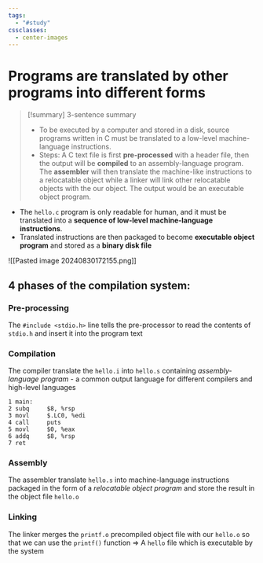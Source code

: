```yaml
---
tags:
  - "#study"
cssclasses:
  - center-images
---
```

# Programs are translated by other programs into different forms

> [!summary] 3-sentence summary
> 
> - To be executed by a computer and stored in a disk, source programs written in C must be translated to a low-level machine-language instructions.
> - Steps: A C text file is first **pre-processed** with a header file, then the output will be **compiled** to an assembly-language program. The **assembler** will then translate the machine-like instructions to a relocatable object while a linker will link other relocatable objects with the our object. The output would be an executable object program.

- The `hello.c` program is only readable for human, and it must be translated into a **sequence of low-level machine-language instructions**.
- Translated instructions are then packaged to become **executable object program** and stored as a **binary disk file**

![[Pasted image 20240830172155.png]]

## 4 phases of the compilation system:

### Pre-processing 

The `#include <stdio.h>` line tells the pre-processor to read the contents of `stdio.h` and insert it into the program text

### Compilation

The compiler translate the `hello.i` into `hello.s` containing *assembly-language program* - a common output language for different compilers and high-level languages

```assembly
1 main:
2 subq     $8, %rsp
3 movl     $.LC0, %edi
4 call     puts
5 movl     $0, %eax
6 addq     $8, %rsp
7 ret
```

### Assembly

The assembler translate `hello.s` into machine-language instructions packaged in the form of a *relocatable object program* and store the result in the object file `hello.o`

### Linking

The linker merges the `printf.o` precompiled object file with our `hello.o` so that we can use the `printf()` function => A `hello` file which is executable by the system